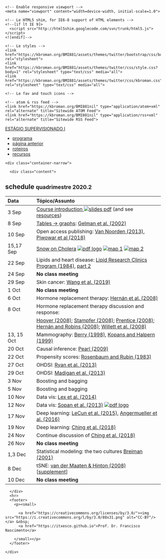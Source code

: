 <html lang="en">
  <head>
    <meta charset="utf-8">
    <title>agenda</title>
    <meta name="description" content="Agenda do curso ISC0180 - ESTÁGIO SUPERVISIONADO I">
    <meta name="author" content="Prof. Dr. Francisco Nascimento">

    <!-- Enable responsive viewport -->
    <meta name="viewport" content="width=device-width, initial-scale=1.0">

    <!-- Le HTML5 shim, for IE6-8 support of HTML elements -->
    <!--[if lt IE 9]>
      <script src="http://html5shim.googlecode.com/svn/trunk/html5.js"></script>
    <![endif]-->

    <!-- Le styles -->
    <link href="https://kbroman.org/BMI881/assets/themes/twitter/bootstrap/css/bootstrap.2.2.2.min.css" rel="stylesheet">
    <link href="https://kbroman.org/BMI881/assets/themes/twitter/css/style.css?body=1" rel="stylesheet" type="text/css" media="all">
    <link href="https://kbroman.org/BMI881/assets/themes/twitter/css/kbroman.css" rel="stylesheet" type="text/css" media="all">

    <!-- Le fav and touch icons -->

    <!-- atom & rss feed -->
    <link href="https://kbroman.org/BMI881nil" type="application/atom+xml" rel="alternate" title="Sitewide ATOM Feed">
    <link href="https://kbroman.org/BMI881nil" type="application/rss+xml" rel="alternate" title="Sitewide RSS Feed">

  </head>

  <body>
    <div class="navbar">
      <div class="navbar-inner">
        <div class="container-narrow">
          <a class="brand" href="https://itxesco.github.io/aulas/ISC0180/index.html">ESTÁGIO SUPERVISIONADO I</a>
          <ul class="nav">
              <li><a href="https://itxesco.github.io/aulas/ISC0180/programa.html">programa</a></li>
              <li><a href="https://itxesco.github.io/pages/ensino.html">página anterior</a></li>
              <li><a href="https://itxesco.github.io/aulas/ISC0180/roteiros.html">roteiros</a></li>
              <li><a href="https://itxesco.github.io/aulas/ISC0180/recursos.html">recursos</a></li>
        </div>
      </div>
    </div>

    <div class="container-narrow">

      <div class="content">
        

<div class="page-header">
  <h2>schedule  <small>quadrimestre 2020.2</small></h2>
</div>

<div class="row-fluid">
  <div class="span12">
    <table>
  <thead>
    <tr>
      <th style="text-align: left">Data</th>
      <th>    </th>
      <th style="text-align: left">Tópico/Assunto</th>
    </tr>
  </thead>
  <tbody>
    <tr>
      <td style="text-align: left">3 Sep</td>
      <td> </td>
      <td style="text-align: left"><a href="slides/00_intro_slides.pdf">Course introduction <img src="/BMI881/icons/pdf-icon.png" alt="slides pdf" /></a> (and see <a href="resources.html">resources</a>)</td>
    </tr>
    <tr>
      <td style="text-align: left">8 Sep</td>
      <td> </td>
      <td style="text-align: left"><a href="/BMI881/slides/01a_gelman_slides.pdf">Tables → graphs</a>: <a href="https://doi.org/10.1198/000313002317572790">Gelman et al. (2002)</a></td>
    </tr>
    <tr>
      <td style="text-align: left">10 Sep</td>
      <td> </td>
      <td style="text-align: left">Open access publishing: <a href="https://doi.org/10.1038/495426a">Van Noorden (2013)</a>, <a href="https://doi.org/10.7717/peerj.4375">Piwowar et al (2018)</a></td>
    </tr>
    <tr>
      <td style="text-align: left">15,17 Sep</td>
      <td> </td>
      <td style="text-align: left"><a href="http://www.ph.ucla.edu/epi/snow/snowbook.html">Snow on Cholera</a> <a href="assets/snow_cholera.pdf"><img src="/BMI881/icons/pdf-icon.png" alt="pdf logo" /></a> <a href="https://www.ph.ucla.edu/epi/snow/snowmap1.pdf"><img src="/BMI881/icons/pdf-icon.png" alt="map 1" /></a> <a href="https://www.ph.ucla.edu/epi/snow/snowmap2.pdf"><img src="/BMI881/icons/pdf-icon.png" alt="map 2" /></a></td>
    </tr>
    <tr>
      <td style="text-align: left">22 Sep</td>
      <td> </td>
      <td style="text-align: left">Lipids and heart disease: <a href="https://doi.org/10.1001/jama.1984.03340270029025">Lipid Research Clinics Program (1984)</a>, <a href="https://doi.org/10.1001/jama.1984.03340270043026">part 2</a></td>
    </tr>
    <tr>
      <td style="text-align: left">24 Sep</td>
      <td> </td>
      <td style="text-align: left"><strong>No class meeting</strong></td>
    </tr>
    <tr>
      <td style="text-align: left">29 Sep</td>
      <td> </td>
      <td style="text-align: left">Skin cancer: <a href="https://doi.org/10.1001/jamadermatol.2019.2335">Wang et al. (2019)</a></td>
    </tr>
    <tr>
      <td style="text-align: left">1 Oct</td>
      <td> </td>
      <td style="text-align: left"><strong>No class meeting</strong></td>
    </tr>
    <tr>
      <td style="text-align: left">6 Oct</td>
      <td> </td>
      <td style="text-align: left">Hormone replacement therapy: <a href="https://doi.org/10.1097/EDE.0b013e3181875e61">Hernán et al. (2008)</a></td>
    </tr>
    <tr>
      <td style="text-align: left">8 Oct</td>
      <td> </td>
      <td style="text-align: left">Hormone replacement therapy discussion and response:</td>
    </tr>
    <tr>
      <td style="text-align: left"> </td>
      <td> </td>
      <td style="text-align: left"><a href="https://doi.org/10.1097/EDE.0b013e318188e21d">Hoover (2008)</a>; <a href="https://doi.org/10.1097/EDE.0b013e318188442e">Stampfer (2008)</a>; <a href="https://doi.org/10.1097/EDE.0b013e318188e83b">Prentice (2008)</a>; <a href="https://doi.org/10.1097/EDE.0b013e318188e85f">Hernán and Robins (2008)</a>; <a href="https://doi.org/10.1097/EDE.0b013e318188e84e">Willett et al. (2008)</a></td>
    </tr>
    <tr>
      <td style="text-align: left">13, 15 Oct</td>
      <td> </td>
      <td style="text-align: left">Mammography: <a href="https://doi.org/10.1093/jnci/90.19.1431">Berry (1998)</a>, <a href="https://doi.org/10.1093/jnci/91.4.382">Kopans and Halpern (1999)</a></td>
    </tr>
    <tr>
      <td style="text-align: left">20 Oct</td>
      <td> </td>
      <td style="text-align: left">Causal inference: <a href="http://doi.org/10.1214/09-SS057">Pearl (2009)</a></td>
    </tr>
    <tr>
      <td style="text-align: left">22 Oct</td>
      <td> </td>
      <td style="text-align: left">Propensity scores: <a href="http://doi.org/10.1093/biomet/70.1.41">Rosenbaum and Rubin (1983)</a></td>
    </tr>
    <tr>
      <td style="text-align: left">27 Oct</td>
      <td> </td>
      <td style="text-align: left">OHDSI: <a href="https://doi.org/10.1038/psp.2013.52">Ryan et al. (2013)</a></td>
    </tr>
    <tr>
      <td style="text-align: left">29 Oct</td>
      <td> </td>
      <td style="text-align: left">OHDSI: <a href="https://doi.org/10.1093/aje/kwt010">Madigan et al. (2013)</a></td>
    </tr>
    <tr>
      <td style="text-align: left">3 Nov</td>
      <td> </td>
      <td style="text-align: left">Boosting and bagging</td>
    </tr>
    <tr>
      <td style="text-align: left">5 Nov</td>
      <td> </td>
      <td style="text-align: left">Boosting and bagging</td>
    </tr>
    <tr>
      <td style="text-align: left">10 Nov</td>
      <td> </td>
      <td style="text-align: left">Data vis: <a href="https://doi.org/10.1109/TVCG.2014.2346248">Lex et al. (2014)</a></td>
    </tr>
    <tr>
      <td style="text-align: left">12 Nov</td>
      <td> </td>
      <td style="text-align: left">Data vis: <a href="https://doi.org/10.1080/10447318.2012.687676">Sopan et al. (2013)</a> <a href="http://www.cs.umd.edu/~ben/Sopan2013Exploring.pdf"><img src="/BMI881/icons/pdf-icon.png" alt="pdf logo" /></a></td>
    </tr>
    <tr>
      <td style="text-align: left">17 Nov</td>
      <td> </td>
      <td style="text-align: left">Deep learning: <a href="https://doi.org/10.1038/nature14539">LeCun et al. (2015)</a>, <a href="https://doi.org/10.15252/msb.20156651">Angermueller et al. (2016)</a></td>
    </tr>
    <tr>
      <td style="text-align: left">19 Nov</td>
      <td> </td>
      <td style="text-align: left">Deep learning: <a href="https://doi.org/10.1098/rsif.2017.0387">Ching et al. (2018)</a></td>
    </tr>
    <tr>
      <td style="text-align: left">24 Nov</td>
      <td> </td>
      <td style="text-align: left">Continue discussion of <a href="https://doi.org/10.1098/rsif.2017.0387">Ching et al. (2018)</a></td>
    </tr>
    <tr>
      <td style="text-align: left">26 Nov</td>
      <td> </td>
      <td style="text-align: left"><strong>No class meeting</strong></td>
    </tr>
    <tr>
      <td style="text-align: left">1,3 Dec</td>
      <td> </td>
      <td style="text-align: left">Statistical modeling: the two cultures <a href="https://doi.org/10.1214/ss/1009213726">Breiman (2001)</a></td>
    </tr>
    <tr>
      <td style="text-align: left">8 Dec</td>
      <td> </td>
      <td style="text-align: left">tSNE: <a href="http://www.jmlr.org/papers/volume9/vandermaaten08a/vandermaaten08a.pdf">van der Maaten &amp; Hinton (2008)</a> [<a href="https://lvdmaaten.github.io/publications/misc/Supplement_JMLR_2008.pdf">supplement</a>]</td>
    </tr>
    <tr>
      <td style="text-align: left">10 Dec</td>
      <td> </td>
      <td style="text-align: left"><strong>No class meeting</strong></td>
    </tr>
  </tbody>
</table>

  </div>
</div>


      </div>
      <hr>
      <footer>
        <p><small>
  <!-- start of Karl's footer; modify this part -->
          <a href="https://creativecommons.org/licenses/by/3.0/"><img src="https://i.creativecommons.org/l/by/3.0/88x31.png" alt="CC-BY"/></a> &nbsp;
          <a href="https://itxesco.github.io">Prof. Dr. Francisco Nascimento</a>
  <!-- end of Karl's footer; modify this part -->
        </small></p>
      </footer>

    </div>

    
  </body>
</html>
